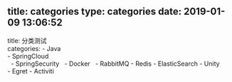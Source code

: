 title: categories
type: categories
date: 2019-01-09 13:06:52
---
title: 分类测试  
categories:
	- Java  
    - SpringCloud  
    - SpringSecurity
    - Docker  
    - RabbitMQ
    - Redis
    - ElasticSearch
    - Unity  
    - Egret
    - Activiti
   
   
    
